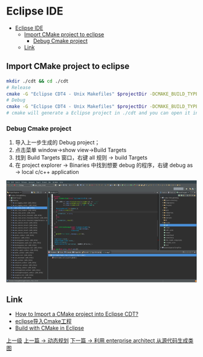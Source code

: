 # Eclipse IDE

<!-- @import "[TOC]" {cmd="toc" depthFrom=1 depthTo=6 orderedList=false} -->
<!-- code_chunk_output -->

* [Eclipse IDE](#eclipse-ide)
	* [Import CMake project to eclipse](#import-cmake-project-to-eclipse)
		* [Debug Cmake project](#debug-cmake-project)
	* [Link](#link)

<!-- /code_chunk_output -->

## Import CMake project to eclipse
```sh
mkdir ./cdt && cd ./cdt
# Release
cmake -G "Eclipse CDT4 - Unix Makefiles" $projectDir -DCMAKE_BUILD_TYPE:STRING=Release
# Debug
cmake -G "Eclipse CDT4 - Unix Makefiles" $projectDir -DCMAKE_BUILD_TYPE:STRING=Debug
# cmake will generate a Eclipse project in ./cdt and you can open it in Eclipse.
```

### Debug Cmake project
1. 导入上一步生成的 Debug project；
2. 点击菜单 window->show view->Build Targets
3. 找到 Build Targets 窗口，右键 all 规则 -> build Targets
4. 在 project explorer -> Binaries 中找到想要 debug 的程序，右键 debug as -> local c/c++ application  

![](../images/eclipse_201811262342_1.png)

## Link
* [How to Import a CMake project into Eclipse CDT?](https://www.systutorials.com/241292/how-to-import-a-cmake-project-into-eclipse-cdt/)
* [eclipse导入Cmake工程](https://blog.csdn.net/sean_8180/article/details/80676261)
* [Build with CMake in Eclipse](http://johnnado.com/use-cmake-with-eclipse/)


[上一级](README.md)
[上一篇 -> 动态规划](dynamicProgramming.md)
[下一篇 -> 利用 enterprise architect 从源代码生成类图](enterpriseArchitectClassView.md)
